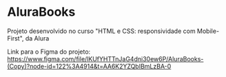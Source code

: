 # AluraBooks
Projeto desenvolvido no curso "HTML e CSS: responsividade com Mobile-First", da Alura

Link para o Figma do projeto:
https://www.figma.com/file/lKUfYHTTnJaG4dni30ew6P/AluraBooks-(Copy)?node-id=122%3A4914&t=AA6K2YZQbIBmLzBA-0
